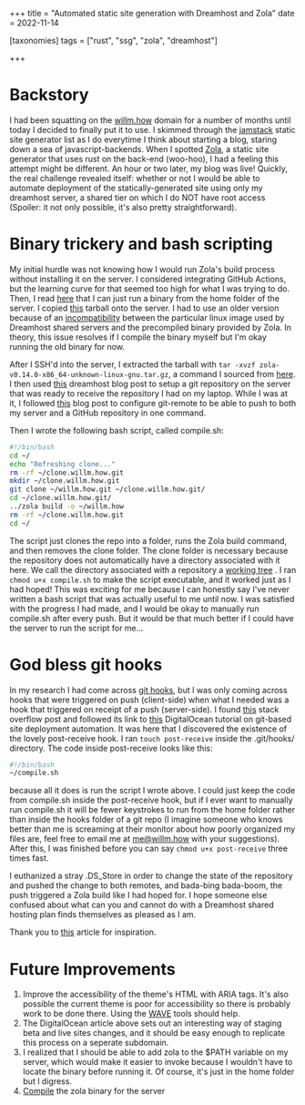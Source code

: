 +++
title = "Automated static site generation with Dreamhost and Zola"
date = 2022-11-14

[taxonomies]
tags = ["rust", "ssg", "zola", "dreamhost"]

+++

# Backstory

I had been squatting on the [willm.how](https://willm.how) domain for a number of months until today I decided to finally put it to use. I skimmed through the [jamstack](https://jamstack.org/generators/) static site generator list as I do everytime I think about starting a blog, staring down a sea of javascript-backends. When I spotted [Zola](https://www.getzola.org/), a static site generator that uses rust on the back-end (woo-hoo), I had a feeling this attempt might be different. An hour or two later, my blog was live! Quickly, the real challenge revealed itself: whether or not I would be able to automate deployment of the statically-generated site using only my dreamhost server, a shared tier on which I do NOT have root access (Spoiler: it not only possible, it's also pretty straightforward).

# Binary trickery and bash scripting 

My initial hurdle was not knowing how I would run Zola's build process without installing it on the server. I considered integrating GitHub Actions, but the learning curve for that seemed too high for what I was trying to do. Then, I read [here](https://help.dreamhost.com/hc/en-us/articles/216994417-Is-root-sudo-access-available-) that I can just run a binary from the home folder of the server. I copied [this](https://github.com/getzola/zola/releases/tag/v0.14.0) tarball onto the server. I had to use an older version because of an [incompatibility](https://github.com/chrismaltby/gb-studio/issues/1083) between the particular linux image used by Dreamhost shared servers and the precompiled binary provided by Zola. In theory, this issue resolves if I compile the binary myself but I'm okay running the old binary for now.

After I SSH'd into the server, I extracted the tarball with `tar -xvzf zola-v0.14.0-x86_64-unknown-linux-gnu.tar.gz`, a command I sourced from [here](https://phoenixnap.com/kb/extract-tar-gz-files-linux-command-line). I then used [this](https://help.dreamhost.com/hc/en-us/articles/216445197-Pushing-your-local-Git-repository-to-a-DreamHost-server-Linux-Mac-OS-X) dreamhost blog post to setup a git repository on the server that was ready to receive the repository I had on my laptop. While I was at it, I followed [this](https://jigarius.com/blog/multiple-git-remote-repositories) blog post to configure git-remote to be able to push to both my server and a GitHub repository in one command.

Then I wrote the following bash script, called compile.sh:

```bash
#!/bin/bash
cd ~/
echo "Refreshing clone..."
rm -rf ~/clone.willm.how.git
mkdir ~/clone.willm.how.git
git clone ~/willm.how.git ~/clone.willm.how.git/
cd ~/clone.willm.how.git/
../zola build -o ~/willm.how
rm -rf ~/clone.willm.how.git
cd ~/
```

The script just clones the repo into a folder, runs the Zola build command, and then removes the clone folder. The clone folder is necessary because the repository does not automatically have a directory associated with it here. We call the directory associated with a repository a [working tree](https://craftquest.io/articles/what-is-the-working-tree-in-git) . I ran `chmod u+x compile.sh` to make the script executable, and it worked just as I had hoped! This was exciting for me because I can honestly say I've never written a bash script that was actually useful to me until now. I was satisfied with the progress I had made, and I would be okay to manually run compile.sh after every push. But it would be that much better if I could have the server to run the script for me...

# God bless git hooks

In my research I had come across [git hooks](https://git-scm.com/book/en/v2/Customizing-Git-Git-Hooks), but I was only coming across hooks that were triggered on push (client-side) when what I needed was a hook that triggered on receipt of a push (server-side). I found [this](https://stackoverflow.com/questions/32053967/git-automatically-run-bash-script-on-the-server-after-any-client-pushes) stack overflow post and followed its link to [this](https://www.digitalocean.com/community/tutorials/how-to-set-up-automatic-deployment-with-git-with-a-vps) DigitalOcean tutorial on git-based site deployment automation. It was here that I discovered the existence of the lovely post-receive hook. I ran `touch post-receive` inside the .git/hooks/ directory. The code inside post-receive looks like this:

```bash
#!/bin/bash
~/compile.sh
```

because all it does is run the script I wrote above. I could just keep the code from compile.sh inside the post-receive hook, but if I ever want to manually run compile.sh it will be fewer keystrokes to run from the home folder rather than inside the hooks folder of a git repo (I imagine someone who knows better than me is screaming at their monitor about how poorly organized my files are, feel free to email me at [me@willm.how](mailto:me@willm.how) with your suggestions). After this, I was finished before you can say `chmod u+x post-receive` three times fast.

I euthanized a stray .DS_Store in order to change the state of the repository and pushed the change to both remotes, and bada-bing bada-boom, the push triggered a Zola build like I had hoped for. I hope someone else confused about what can you and cannot do with a Dreamhost shared hosting plan finds themselves as pleased as I am.

Thank you to [this](https://robinforest.net/post/hugo-questions/) article for inspiration.

# Future Improvements

1. Improve the accessibility of the theme's HTML with ARIA tags. It's also possible the current theme is poor for accessibility so there is probably work to be done there. Using the [WAVE](https://wave.webaim.org/) tools should help.
1. The DigitalOcean article above sets out an interesting way of staging beta and live sites changes, and it should be easy enough to replicate this process on a seperate subdomain.
1. I realized that I should be able to add zola to the $PATH variable on my server, which would make it easier to invoke because I wouldn't have to locate the binary before running it. Of course, it's just in the home folder but I digress.
1. [Compile](https://www.getzola.org/documentation/getting-started/installation/#from-source) the zola binary for the server
